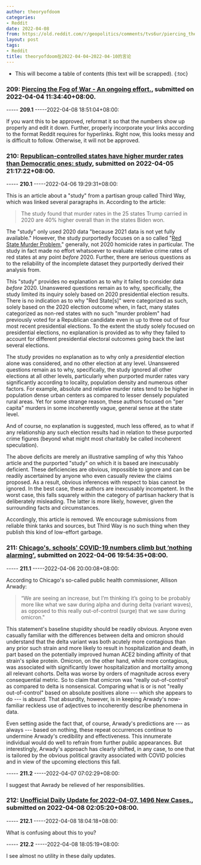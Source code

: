```yaml
---
author: theoryofdoom
categories:
- Reddit
date: 2022-04-08
from: https://old.reddit.com/r/geopolitics/comments/tvs6ur/piercing_the_fog_of_war_an_ongoing_effort/
layout: post
tags:
- Reddit
title: theoryofdoom在2022-04-04~2022-04-10的言论
---
```


* This will become a table of contents (this text will be scrapped).
{:toc}

### 209: [Piercing the Fog of War - An ongoing effort.](https://old.reddit.com/r/geopolitics/comments/tvs6ur/piercing_the_fog_of_war_an_ongoing_effort/), submitted on 2022-04-04 11:34:40+08:00.

----- __209.1__ -----2022-04-08 18:51:04+08:00:

If you want this to be approved, reformat it so that the numbers show up properly and edit it down.  Further, properly incorporate your links according to the format Reddit requires for hyperlinks.  Right now, this looks messy and is difficult to follow.  Otherwise, it will not be approved.

### 210: [Republican-controlled states have higher murder rates than Democratic ones: study](https://old.reddit.com/r/crime/comments/twuqpj/republicancontrolled_states_have_higher_murder/), submitted on 2022-04-05 21:17:22+08:00.

----- __210.1__ -----2022-04-06 19:29:31+08:00:

This is an article about a "study" from a partisan group called Third Way, which was linked several paragraphs in.  According to the article:

> The study found that murder rates in the 25 states Trump carried in 2020 are 40% higher overall than in the states Biden won. 

The "study" only used 2020 data "because 2021 data is not yet fully available."  However, the study purportedly focuses on a so called "[Red State Murder Problem](https://www.thirdway.org/report/the-red-state-murder-problem)," generally, not 2020 homicide rates in particular.  The study in fact made no effort whatsoever to evaluate relative crime rates of red states at any point *before* 2020. Further, there are serious questions as to the reliability of the incomplete dataset they purportedly derived their analysis from.  

This "study" provides no explanation as to why it failed to consider data *before* 2020. Unanswered questions remain as to why, specifically, the study limited its inquiry solely based on 2020 presidential election results.   There is no indication as to why "Red State[s]" were categorized as such, solely based on the 2020 election outcome when, in fact, many states categorized as non-red states with no such "murder problem" had previously voted for a Republican candidate even in up to three out of four most recent presidential elections.  To the extent the study solely focused on presidential elections, no explanation is provided as to why they failed to account for different presidential electoral outcomes going back the last several elections.  

The study provides no explanation as to why only a *presidential* election alone was considered, and no other election at any level.  Unanswered questions remain as to why, specifically, the study ignored all other elections at all other levels, particularly when purported murder rates vary significantly according to locality, population density and numerous other factors.  For example, absolute and relative murder rates tend to be higher in population dense urban centers as compared to lesser densely populated rural areas.  Yet for some strange reason, these authors focused on "per capita" murders in some incoherently vague, general sense at the state level.  

And of course, no explanation is suggested, much less offered, as to what if any relationship any such election results had in relation to these purported crime figures (beyond what might most charitably be called incoherent speculation).  

The above deficits are merely an illustrative sampling of why this Yahoo article and the purported "study" on which it is based are inexcusably deficient.  These deficiencies are obvious, impossible to ignore and can be readily ascertained by anyone who even casually review the claims proposed.  As a result, obvious inferences with respect to bias cannot be ignored.  In the best case, these authors are inexcusably incompetent.  In the worst case, this falls squarely within the category of partisan hackery that is deliberately misleading.  The latter is more likely, however, given the surrounding facts and circumstances.  

Accordingly, this article is removed.  We encourage submissions from reliable think tanks and sources, but Third Way is no such thing when they publish this kind of low-effort garbage.

### 211: [Chicago's, schools' COVID-19 numbers climb but ‘nothing alarming'](https://old.reddit.com/r/CoronavirusIllinois/comments/txkfai/chicagos_schools_covid19_numbers_climb_but/), submitted on 2022-04-06 19:54:35+08:00.

----- __211.1__ -----2022-04-06 20:00:08+08:00:

According to Chicago's so-called public health commissioner, Allison Arwady: 

> “We are seeing an increase, but I’m thinking it’s going to be probably more like what we saw during alpha and during delta (variant waves), as opposed to this really out-of-control (surge) that we saw during omicron."

This statement's baseline stupidity should be readily obvious.  Anyone even casually familiar with the differences between delta and omicron should understand that the delta variant was both acutely more contagious than any prior such strain and more likely to result in hospitalization and death, in part based on the potentially improved human ACE2 binding affinity of that strain's spike protein.  Omicron, on the other hand, while more contagious, was associated with significantly lower hospitalization and mortality among all relevant cohorts.  Delta was worse by orders of magnitude across every consequential metric.  So to claim that omicron was "really out-of-control" as compared to delta is nonsensical.  Comparing what is or is not "really out-of-control" based on absolute positives alone --- which she appears to do --- is absurd.  That absurdity, however, is in keeping Arwady's now-familiar reckless use of adjectives to incoherently describe phenomena in data. 

Even setting aside the fact that, of course, Arwady's predictions are --- as always --- based on nothing, these repeat occurrences continue to undermine Arwady's credibility and effectiveness.  This innumerate individual would do well to refrain from further public appearances.  But interestingly, Arwady's approach has clearly shifted, in any case, to one that is tailored by the obvious political gravity associated with COVID policies and in view of the upcoming elections this fall.

----- __211.2__ -----2022-04-07 07:02:29+08:00:

I suggest that Awrady be relieved of her responsibilities.

### 212: [Unofficial Daily Update for 2022-04-07. 1496 New Cases.](https://old.reddit.com/r/CoronavirusIllinois/comments/tyiwbr/unofficial_daily_update_for_20220407_1496_new/), submitted on 2022-04-08 02:05:20+08:00.

----- __212.1__ -----2022-04-08 18:04:18+08:00:

What is confusing about this to you?

----- __212.2__ -----2022-04-08 18:05:19+08:00:

I see almost no utility in these daily updates.

